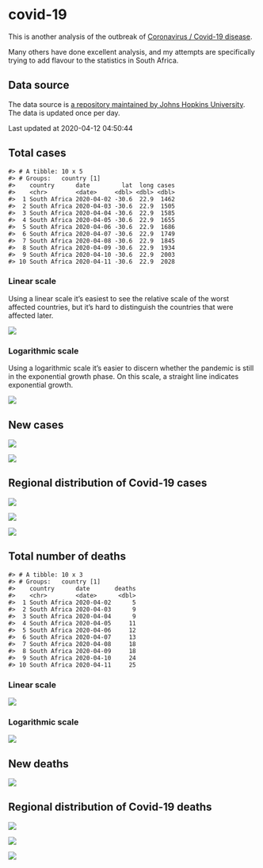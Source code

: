 
<!-- README.md is generated from README.Rmd. Please edit that file -->

# covid-19

<!-- badges: start -->

<!-- badges: end -->

This is another analysis of the outbreak of [Coronavirus / Covid-19
disease](https://en.wikipedia.org/wiki/Coronavirus_disease_2019).

Many others have done excellent analysis, and my attempts are
specifically trying to add flavour to the statistics in South Africa.

## Data source

The data source is [a repository maintained by Johns Hopkins
University](https://github.com/CSSEGISandData/COVID-19). The data is
updated once per day.

Last updated at 2020-04-12 04:50:44

## Total cases

    #> # A tibble: 10 x 5
    #> # Groups:   country [1]
    #>    country      date         lat  long cases
    #>    <chr>        <date>     <dbl> <dbl> <dbl>
    #>  1 South Africa 2020-04-02 -30.6  22.9  1462
    #>  2 South Africa 2020-04-03 -30.6  22.9  1505
    #>  3 South Africa 2020-04-04 -30.6  22.9  1585
    #>  4 South Africa 2020-04-05 -30.6  22.9  1655
    #>  5 South Africa 2020-04-06 -30.6  22.9  1686
    #>  6 South Africa 2020-04-07 -30.6  22.9  1749
    #>  7 South Africa 2020-04-08 -30.6  22.9  1845
    #>  8 South Africa 2020-04-09 -30.6  22.9  1934
    #>  9 South Africa 2020-04-10 -30.6  22.9  2003
    #> 10 South Africa 2020-04-11 -30.6  22.9  2028

### Linear scale

Using a linear scale it’s easiest to see the relative scale of the worst
affected countries, but it’s hard to distinguish the countries that were
affected later.

![](README_files/figure-gfm/unnamed-chunk-5-1.png)<!-- -->

### Logarithmic scale

Using a logarithmic scale it’s easier to discern whether the pandemic is
still in the exponential growth phase. On this scale, a straight line
indicates exponential growth.

![](README_files/figure-gfm/unnamed-chunk-6-1.png)<!-- -->

## New cases

![](README_files/figure-gfm/unnamed-chunk-7-1.png)<!-- -->

![](README_files/figure-gfm/unnamed-chunk-8-1.png)<!-- -->

## Regional distribution of Covid-19 cases

![](README_files/figure-gfm/unnamed-chunk-9-1.png)<!-- -->

![](README_files/figure-gfm/unnamed-chunk-10-1.png)<!-- -->

![](README_files/figure-gfm/unnamed-chunk-11-1.png)<!-- -->

## Total number of deaths

    #> # A tibble: 10 x 3
    #> # Groups:   country [1]
    #>    country      date       deaths
    #>    <chr>        <date>      <dbl>
    #>  1 South Africa 2020-04-02      5
    #>  2 South Africa 2020-04-03      9
    #>  3 South Africa 2020-04-04      9
    #>  4 South Africa 2020-04-05     11
    #>  5 South Africa 2020-04-06     12
    #>  6 South Africa 2020-04-07     13
    #>  7 South Africa 2020-04-08     18
    #>  8 South Africa 2020-04-09     18
    #>  9 South Africa 2020-04-10     24
    #> 10 South Africa 2020-04-11     25

### Linear scale

![](README_files/figure-gfm/unnamed-chunk-14-1.png)<!-- -->

### Logarithmic scale

![](README_files/figure-gfm/unnamed-chunk-15-1.png)<!-- -->

## New deaths

![](README_files/figure-gfm/unnamed-chunk-16-1.png)<!-- -->

## Regional distribution of Covid-19 deaths

![](README_files/figure-gfm/unnamed-chunk-17-1.png)<!-- -->

![](README_files/figure-gfm/unnamed-chunk-18-1.png)<!-- -->

![](README_files/figure-gfm/unnamed-chunk-19-1.png)<!-- -->
